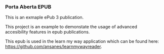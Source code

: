 ### Porta Aberta EPUB

This is an exmaple ePub 3 publication. 

This project is an example to demonstate the usage of advanced accesibility features in epub publications.

This epub is used in the learn my way application which can be found here: https://github.com/ansanes/learnmywayreader.
